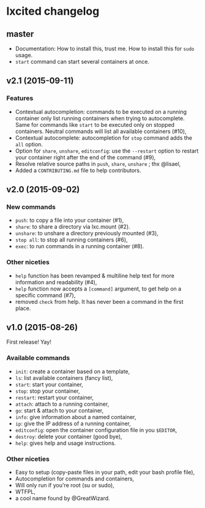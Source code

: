 # lxcited changelog

## master

- Documentation: How to install this, trust me. How to install this for ``sudo`` usage.
- ``start`` command can start several containers at once.

## v2.1 (2015-09-11)

### Features

* Contextual autocompletion: commands to be executed on a running container only list running containers when trying to autocomplete. Same for commands like `start` to be executed only on stopped containers. Neutral commands will list all available containers (#10),
* Contextual autocomplete: autocompletion for `stop` command adds the `all` option.
* Option for ``share``, ``unshare``, ``editconfig``: use the ``--restart`` option to restart your container right after the end of the command (#9),
* Resolve relative source paths in ``push``, ``share``, ``unshare`` ; thx @lisael,
* Added a ``CONTRIBUTING.md`` file to help contributors.

## v2.0 (2015-09-02)

### New commands

* `push`: to copy a file into your container (#1),
* `share`: to share a directory via lxc.mount (#2).
* `unshare`: to unshare a directory previously mounted (#3),
* `stop all`: to stop all running containers (#6),
* `exec`: to run commands in a running container (#8).

### Other niceties

* `help` function has been revamped & multiline help text for more information and readability (#4),
* `help` function now accepts a ``[command]`` argument, to get help on a specific command (#7),
* removed `check` from help. It has never been a command in the first place.

## v1.0 (2015-08-26)

First release! Yay!

### Available commands

* `init`: create a container based on a template,
* `ls`: list available containers (fancy list),
* `start`: start your container,
* `stop`: stop your container,
* `restart`: restart your container,
* `attach`: attach to a running container,
* `go`: start & attach to your container,
* `info`: give information about a named container,
* `ip`: give the IP address of a running container,
* `editconfig`: open the container configuration file in you ``$EDITOR``,
* `destroy`: delete your container (good bye),
* `help`: gives help and usage instructions.

### Other niceties

* Easy to setup (copy-paste files in your path, edit your bash profile file),
* Autocompletion for commands and containers,
* Will only run if you're root (su or sudo),
* WTFPL,
* a cool name found by @GreatWizard.
